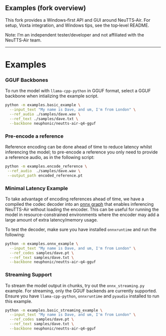 ## Examples (fork overview)

This fork provides a Windows‑first API and GUI around NeuTTS‑Air. For setup, Voxta integration, and Windows tips, see the top‑level README.

Note: I’m an independent tester/developer and not affiliated with the NeuTTS‑Air team.

---

# Examples

### GGUF Backbones

To run the model with `llama-cpp-python` in GGUF format, select a GGUF backbone when intializing the example script.

```bash
python -m examples.basic_example \
  --input_text "My name is Dave, and um, I'm from London" \
  --ref_audio ./samples/dave.wav \
  --ref_text ./samples/dave.txt \
  --backbone neuphonic/neutts-air-q4-gguf
```

### Pre-encode a reference

Reference encoding can be done ahead of time to reduce latency whilst inferencing the model; to pre-encode a reference you only need to provide a reference audio, as in the following script:

```bash
python -m examples.encode_reference \
 --ref_audio  ./samples/dave.wav \
 --output_path encoded_reference.pt
 ```

### Minimal Latency Example

To take advantage of encoding references ahead of time, we have a compiled the codec decoder into an [onnx graph](https://huggingface.co/neuphonic/neucodec-onnx-decoder) that enables inferencing NeuTTS-Air without loading the encoder. 
This can be useful for running the model in resource-constrained environments where the encoder may add a large amount of extra latency/memory usage.

To test the decoder, make sure you have installed ```onnxruntime``` and run the following:

```bash
python -m examples.onnx_example \
  --input_text "My name is Dave, and um, I'm from London" \
  --ref_codes samples/dave.pt \
  --ref_text samples/dave.txt \
  --backbone neuphonic/neutts-air-q4-gguf
```

### Streaming Support 

To stream the model output in chunks, try out the `onnx_streaming.py` example. For streaming, only the GGUF backends are currently supported. Ensure you have `llama-cpp-python`, `onnxruntime` and `pyaudio` installed to run this example.

```bash
python -m examples.basic_streaming_example \
  --input_text "My name is Dave, and um, I'm from London" \
  --ref_codes samples/dave.pt \
  --ref_text samples/dave.txt \
  --backbone neuphonic/neutts-air-q4-gguf
```
